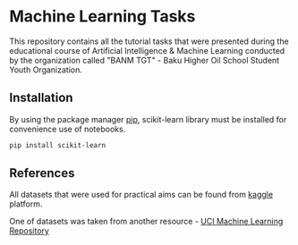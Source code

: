 # Machine Learning Tasks

This repository contains all the tutorial tasks that were presented during the educational course of Artificial Intelligence & Machine Learning conducted by the organization called "BANM TGT" - Baku Higher Oil School Student Youth Organization.

## Installation

By using the package manager [pip](https://pip.pypa.io/en/stable/), scikit-learn library must be installed for convenience use of notebooks.

```bash
pip install scikit-learn
```

## References
All datasets that were used for practical aims can be found from [kaggle](https://www.kaggle.com/) platform.

One of datasets was taken from another resource - [UCI Machine Learning Repository](https://archive.ics.uci.edu/ml/datasets/Breast+Cancer+Wisconsin+%28Original%29)
